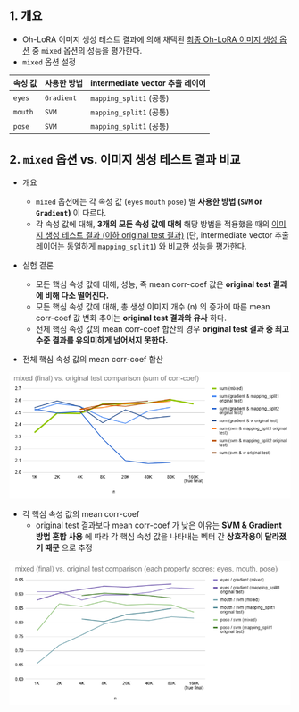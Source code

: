 ## 1. 개요

* Oh-LoRA 이미지 생성 테스트 결과에 의해 채택된 [최종 Oh-LoRA 이미지 생성 옵션](image_generation_report.md#1-final-report) 중 ```mixed``` 옵션의 성능을 평가한다.
* ```mixed``` 옵션 설정

| 속성 값        | 사용한 방법         | intermediate vector 추출 레이어 |
|-------------|----------------|----------------------------|
| ```eyes```  | ```Gradient``` | ```mapping_split1``` (공통)  |
| ```mouth``` | ```SVM```      | ```mapping_split1``` (공통)  |
| ```pose```  | ```SVM```      | ```mapping_split1``` (공통)  |

## 2. ```mixed``` 옵션 vs. 이미지 생성 테스트 결과 비교

* 개요
  * ```mixed``` 옵션에는 각 속성 값 (```eyes``` ```mouth``` ```pose```) 별 **사용한 방법 (```SVM``` or ```Gradient```)** 이 다르다.
  * 각 속성 값에 대해, **3개의 모든 속성 값에 대해** 해당 방법을 적용했을 때의 [이미지 생성 테스트 결과 (이하 original test 결과)](image_generation_report.md#2-image-generation-test-result) (단, intermediate vector 추출 레이어는 동일하게 ```mapping_split1```) 와 비교한 성능을 평가한다.

* 실험 결론
  * 모든 핵심 속성 값에 대해, 성능, 즉 mean corr-coef 값은 **original test 결과에 비해 다소 떨어진다.** 
  * 모든 핵심 속성 값에 대해, 총 생성 이미지 개수 (n) 의 증가에 따른 mean corr-coef 값 변화 추이는 **original test 결과와 유사** 하다.
  * 전체 핵심 속성 값의 mean corr-coef 합산의 경우 **original test 결과 중 최고 수준 결과를 유의미하게 넘어서지 못한다.**

* 전체 핵심 속성 값의 mean corr-coef 합산

![image](../../../images/250607_18.PNG)

* 각 핵심 속성 값의 mean corr-coef
  * original test 결과보다 mean corr-coef 가 낮은 이유는 **SVM & Gradient 방법 혼합 사용** 에 따라 각 핵심 속성 값을 나타내는 벡터 간 **상호작용이 달라졌기 때문** 으로 추정

![image](../../../images/250607_17.PNG)
